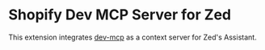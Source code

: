 # Shopify Dev MCP Server for Zed

This extension integrates [dev-mcp](https://github.com/Shopify/dev-mcp) as a context server for
Zed's Assistant.
